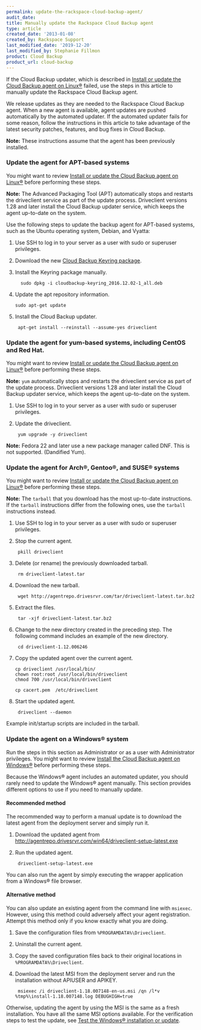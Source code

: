 ```yaml
---
permalink: update-the-rackspace-cloud-backup-agent/
audit_date:
title: Manually update the Rackspace Cloud Backup agent
type: article
created_date: '2013-01-08'
created_by: Rackspace Support
last_modified_date: '2019-12-20'
last_modified_by: Stephanie Fillmon
product: Cloud Backup
product_url: cloud-backup
---
```


If the Cloud Backup updater, which is described in
[Install or update the Cloud Backup agent on Linux&reg;](/how-to/rackspace-cloud-backup-install-the-agent-on-linux)
failed, use the steps in this article to manually update the Rackspace Cloud
Backup agent.

We release updates as they are needed to the Rackspace Cloud Backup agent. When
a new agent is available, agent updates are pushed automatically by the
automated updater. If the automated updater fails for some reason, follow the
instructions in this article to take advantage of the latest security patches,
features, and bug fixes in Cloud Backup.

**Note:** These instructions assume that the agent has been previously
installed.

### Update the agent for APT-based systems

You might want to review
[Install or update the Cloud Backup agent on Linux&reg;](/how-to/rackspace-cloud-backup-install-the-agent-on-linux)
before performing these steps.

**Note:** The Advanced Packaging Tool (APT) automatically stops and restarts
the driveclient service as part of the update process. Driveclient versions
1.28 and later install the Cloud Backup updater service, which keeps the agent
up-to-date on the system.

Use the following steps to update the backup agent for APT-based systems, such as the Ubuntu operating system, Debian, and Vyatta:

1. Use SSH to log in to your server as a user with sudo or superuser privileges.

2.  Download the new [Cloud Backup Keyring package](http://agentrepo.drivesrvr.com/debian/pool/main/c/cloudbackup-keyring/cloudbackup-keyring_2016.12.02-1_all.deb).

3.  Install the Keyring package manually.

		  sudo dpkg -i cloudbackup-keyring_2016.12.02-1_all.deb

4.  Update the apt repository information.

        sudo apt-get update

5. Install the Cloud Backup updater.

        apt-get install --reinstall --assume-yes driveclient

### Update the agent for yum-based systems, including CentOS and Red Hat.

You might want to review
[Install or update the Cloud Backup agent on Linux&reg;](/how-to/rackspace-cloud-backup-install-the-agent-on-linux)
before performing these steps.

**Note:** `yum` automatically stops and restarts the driveclient service as
part of the update process. Driveclient versions 1.28 and later install the
Cloud Backup updater service, which keeps the agent up-to-date on the system.

1. Use SSH to log in to your server as a user with sudo or superuser privileges.

2. Update the driveclient.

        yum upgrade -y driveclient

**Note:** Fedora 22 and later use a new package manager called DNF. This is not supported.
(Dandified Yum).

### Update the agent for Arch&reg;, Gentoo&reg;, and SUSE&reg; systems

You might want to review
[Install or update the Cloud Backup agent on Linux&reg;](/how-to/rackspace-cloud-backup-install-the-agent-on-linux)
before performing these steps.

**Note:** The `tarball` that you download has the most up-to-date instructions.
If the `tarball` instructions differ from the following ones, use the `tarball`
instructions instead.

1. Use SSH to log in to your server as a user with sudo or superuser privileges.

2. Stop the current agent.

        pkill driveclient

3. Delete (or rename) the previously downloaded tarball.

        rm driveclient-latest.tar

4. Download the new tarball.

        wget http://agentrepo.drivesrvr.com/tar/driveclient-latest.tar.bz2

5. Extract the files.

        tar -xjf driveclient-latest.tar.bz2

6. Change to the new directory created in the preceding step. The following
command includes an example of the new directory.

        cd driveclient-1.12.006246

7. Copy the updated agent over the current agent.

       cp driveclient /usr/local/bin/
       chown root:root /usr/local/bin/driveclient
       chmod 700 /usr/local/bin/driveclient

       cp cacert.pem  /etc/driveclient

8. Start the updated agent.

        driveclient --daemon

Example init/startup scripts are included in the tarball.

### Update the agent on a Windows&reg; system

Run the steps in this section as Administrator or as a user with Administrator
privileges. You might want to review
[Install the Cloud Backup agent on Windows&reg;](/how-to/rackspace-cloud-backup-install-the-agent-on-windows)
before performing these steps.

Because the Windows&reg; agent includes an automated updater, you should rarely need
to update the Windows&reg; agent manually. This section provides different options
to use if you need to manually update.

#### Recommended method

The recommended way to perform a manual update is to download the latest agent
from the deployment server and simply run it.

1. Download the updated agent from http://agentrepo.drivesrvr.com/win64/driveclient-setup-latest.exe

2. Run the updated agent.

        driveclient-setup-latest.exe

You can also run the agent by simply executing the wrapper application from a
Windows&reg; file browser.

#### Alternative method

You can also update an existing agent from the command line with `msiexec`.
However, using this method could adversely affect your agent registration.
Attempt this method only if you know exactly what you are doing.

1. Save the configuration files from `%PROGRAMDATA%\Driveclient`.

2. Uninstall the current agent.

3. Copy the saved configuration files back to their original locations in
`%PROGRAMDATA%\Driveclient`.

4. Download the latest MSI from the deployment server and run the installation
without APIUSER and APIKEY.

        msiexec /i driveclient-1.18.007148-en-us.msi /qn /l*v %tmp%\install-1.18.007148.log DEBUGHIGH=true

Otherwise, updating the agent by using the MSI is the same as a fresh
installation. You have all the same MSI options available. For the verification
steps to test the update, see
[Test the Windows&reg; installation or update](/how-to/rackspace-cloud-backup-install-the-agent-on-windows#test-the-windows-installation-or-update).

